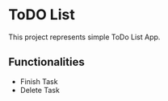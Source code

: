 # ToDO List

This project represents simple ToDo List App.

## Functionalities

- Finish Task
- Delete Task
